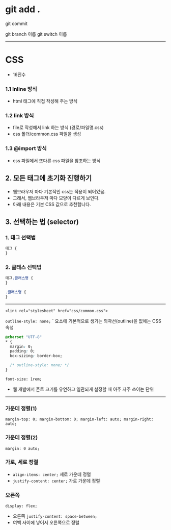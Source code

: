 # git add .

git commit

git branch 이름
git switch 이름

---

# CSS

- 16진수

### 1.1 lnline 방식

- html 태그에 직접 작성해 주는 방식

### 1.2 link 방식

- file로 작성해서 link 하는 방식 (경로/파일명.css)
- css 폴더/common.css 파일을 생성

### 1.3 @import 방식

- css 파일에서 또다른 css 파일을 참조하는 방식

## 2. 모든 태그에 초기화 진행하기

- 웹브라우저 마다 기본적인 css는 적용이 되어있음.
- 그래서, 웹브라우저 마다 모양이 다르게 보인다.
- 아래 내용은 기본 CSS 값으로 추천합니다.

## 3. 선택하는 법 (selector)

### 1. 태그 선택법

```css
태그 {
}
```

### 2. 클래스 선택법

```css
태그.클래스명 {
}
```

```css
.클래스명 {
}
```

---

`<link rel="stylesheet" href="css/common.css">`

`outline-style: none;`
` 요소에 기본적으로 생기는 외곽선(outline)을 없애는 CSS 속성

```css
@charset "UTF-8"
* {
  margin: 0;
  padding: 0;
  box-sizing: border-box;

  /* outline-style: none; */
}
```

`font-size: 1rem;`

- 웹 개발에서 폰트 크기를 유연하고 일관되게 설정할 때 아주 자주 쓰이는 단위

---

### 가운데 정렬(1)

`margin-top: 0;
  margin-bottom: 0;
  margin-left: auto;
  margin-right: auto;`

### 가운데 정렬(2)

`margin: 0 auto;`

### 가로, 세로 정렬

- `align-items: center;` 세로 가운데 정렬
- `justify-content: center;` 가로 가운데 정렬

### 오른쪽

`display: flex;`

- 오른쪽
  `justify-content: space-between;`
- 여백 사이에 넣어서 오른쪽으로 정렬
